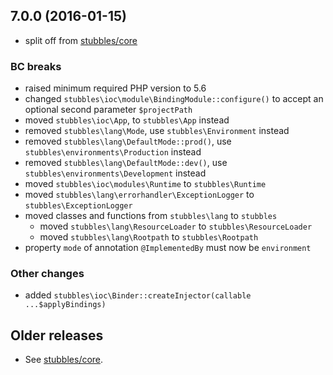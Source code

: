 7.0.0 (2016-01-15)
------------------

  * split off from [stubbles/core](https://github.com/stubbles/stubbles-core)


### BC breaks

  * raised minimum required PHP version to 5.6
  * changed `stubbles\ioc\module\BindingModule::configure()` to accept an optional second parameter `$projectPath`
  * moved `stubbles\ioc\App`, to `stubbles\App` instead
  * removed `stubbles\lang\Mode`, use `stubbles\Environment` instead
  * removed `stubbles\lang\DefaultMode::prod()`, use `stubbles\environments\Production` instead
  * removed `stubbles\lang\DefaultMode::dev()`, use `stubbles\environments\Development` instead
  * moved `stubbles\ioc\modules\Runtime` to `stubbles\Runtime`
  * moved `stubbles\lang\errorhandler\ExceptionLogger` to `stubbles\ExceptionLogger`
  * moved classes and functions from `stubbles\lang` to `stubbles`
    * moved `stubbles\lang\ResourceLoader` to `stubbles\ResourceLoader`
    * moved `stubbles\lang\Rootpath` to `stubbles\Rootpath`
  * property `mode` of annotation `@ImplementedBy` must now be `environment`


### Other changes

  * added `stubbles\ioc\Binder::createInjector(callable ...$applyBindings)`


Older releases
--------------

  * See [stubbles/core](https://github.com/stubbles/stubbles-core).